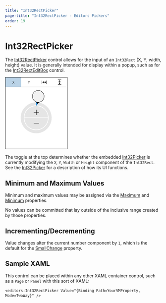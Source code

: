 ```yaml
---
title: "Int32RectPicker"
page-title: "Int32RectPicker - Editors Pickers"
order: 19
---
```

# Int32RectPicker

The [Int32RectPicker](xref:@ActiproUIRoot.Controls.Editors.Int32RectPicker) control allows for the input of an `Int32Rect` (X, Y, width, height) value.  It is generally intended for display within a popup, such as for the [Int32RectEditBox](../editboxes/int32recteditbox.md) control.

![Screenshot](../images/rectpicker.png)

The toggle at the top determines whether the embedded [Int32Picker](int32picker.md) is currently modifying the `X`, `Y`, `Width` or `Height` component of the `Int32Rect`.  See the [Int32Picker](int32picker.md) for a description of how its UI functions.

## Minimum and Maximum Values

Minimum and maximum values may be assigned via the [Maximum](xref:@ActiproUIRoot.Controls.Editors.Int32RectPicker.Maximum) and [Minimum](xref:@ActiproUIRoot.Controls.Editors.Int32RectPicker.Minimum) properties.

No values can be committed that lay outside of the inclusive range created by those properties.

## Incrementing/Decrementing

Value changes alter the current number component by `1`, which is the default for the [SmallChange](xref:@ActiproUIRoot.Controls.Editors.Int32RectPicker.SmallChange) property.

## Sample XAML

This control can be placed within any other XAML container control, such as a `Page` or `Panel` with this sort of XAML:

```xaml
<editors:Int32RectPicker Value="{Binding Path=YourVMProperty, Mode=TwoWay}" />
```
